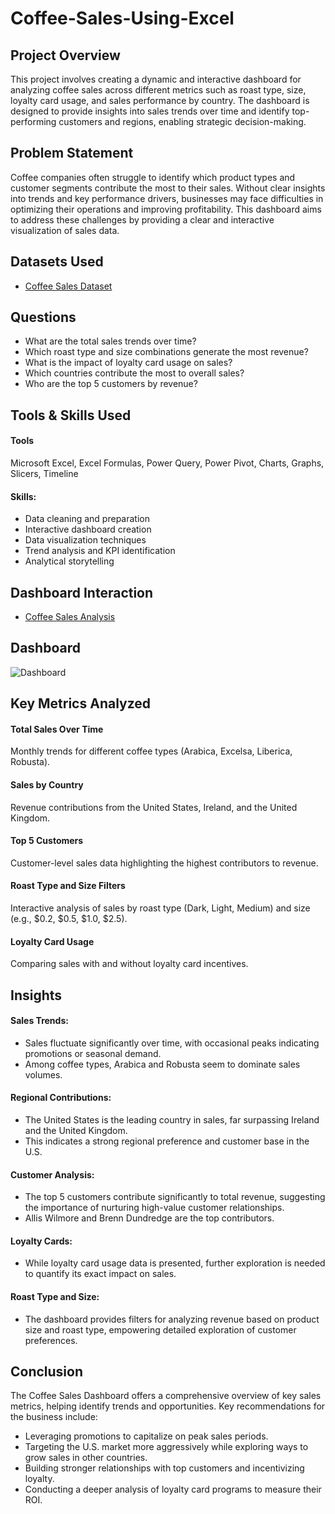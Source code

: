 # Coffee-Sales-Using-Excel
## Project Overview
This project involves creating a dynamic and interactive dashboard for analyzing coffee sales across different metrics such as roast type, size, loyalty card usage, and sales performance by country. The dashboard is designed to provide insights into sales trends over time and identify top-performing customers and regions, enabling strategic decision-making.
## Problem Statement
Coffee companies often struggle to identify which product types and customer segments contribute the most to their sales. Without clear insights into trends and key performance drivers, businesses may face difficulties in optimizing their operations and improving profitability. This dashboard aims to address these challenges by providing a clear and interactive visualization of sales data.
## Datasets Used
- <a href="https://github.com/akhilanm123/Coffee-Sales-Using-Excel/blob/main/coffeeOrdersData.xlsx">Coffee Sales Dataset </a>
## Questions
- What are the total sales trends over time?
- Which roast type and size combinations generate the most revenue?
- What is the impact of loyalty card usage on sales?
- Which countries contribute the most to overall sales?
- Who are the top 5 customers by revenue?
## Tools & Skills Used
#### Tools
Microsoft Excel, Excel Formulas, Power Query, Power Pivot, Charts, Graphs, Slicers, Timeline
#### Skills:
- Data cleaning and preparation
- Interactive dashboard creation
- Data visualization techniques
- Trend analysis and KPI identification
- Analytical storytelling
## Dashboard Interaction
- <a href="https://github.com/akhilanm123/Coffee-Sales-Using-Excel/blob/main/Coffee%20Sales%20Dashboard.xlsx">Coffee Sales Analysis</a>
## Dashboard 
![Dashboard](https://github.com/user-attachments/assets/36879d6b-6c59-4384-9547-3d96fa9e5d1a)
## Key Metrics Analyzed
#### Total Sales Over Time
Monthly trends for different coffee types (Arabica, Excelsa, Liberica, Robusta).
#### Sales by Country
Revenue contributions from the United States, Ireland, and the United Kingdom.
#### Top 5 Customers
Customer-level sales data highlighting the highest contributors to revenue.
#### Roast Type and Size Filters
Interactive analysis of sales by roast type (Dark, Light, Medium) and size (e.g., $0.2, $0.5, $1.0, $2.5).
#### Loyalty Card Usage
Comparing sales with and without loyalty card incentives.

## Insights
#### Sales Trends:
- Sales fluctuate significantly over time, with occasional peaks indicating promotions or seasonal demand.
- Among coffee types, Arabica and Robusta seem to dominate sales volumes.
#### Regional Contributions:
- The United States is the leading country in sales, far surpassing Ireland and the United Kingdom.
- This indicates a strong regional preference and customer base in the U.S.
#### Customer Analysis:
- The top 5 customers contribute significantly to total revenue, suggesting the importance of nurturing high-value customer relationships.
- Allis Wilmore and Brenn Dundredge are the top contributors.
#### Loyalty Cards:
- While loyalty card usage data is presented, further exploration is needed to quantify its exact impact on sales.
#### Roast Type and Size:
- The dashboard provides filters for analyzing revenue based on product size and roast type, empowering detailed exploration of customer preferences.
## Conclusion
The Coffee Sales Dashboard offers a comprehensive overview of key sales metrics, helping identify trends and opportunities. Key recommendations for the business include:
- Leveraging promotions to capitalize on peak sales periods.
- Targeting the U.S. market more aggressively while exploring ways to grow sales in other countries.
- Building stronger relationships with top customers and incentivizing loyalty.
- Conducting a deeper analysis of loyalty card programs to measure their ROI.

